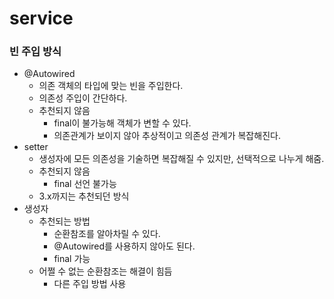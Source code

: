 # service

### 빈 주입 방식

- @Autowired
    - 의존 객체의 타입에 맞는 빈을 주입한다.
    - 의존성 주입이 간단하다.
    - 추천되지 않음
        - final이 불가능해 객체가 변할 수 있다.
        - 의존관계가 보이지 않아 추상적이고 의존성 관계가 복잡해진다.
- setter
    - 생성자에 모든 의존성을 기술하면 복잡해질 수 있지만, 선택적으로 나누게 해줌.
    - 추천되지 않음
        - final 선언 불가능
    - 3.x까지는 추천되던 방식
- 생성자
    - 추천되는 방법
        - 순환참조를 알아차릴 수 있다.
        - @Autowired를 사용하지 않아도 된다.
        - final 가능
    - 어쩔 수 없는 순환참조는 해결이 힘듬
        - 다른 주입 방법 사용